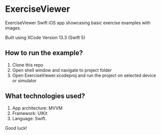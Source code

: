 # ExerciseViewer


ExerciseViewer Swift iOS app showcasing basic exercise examples with images.

Built using XCode Version 13.3  (Swift 5)

## How to run the example?
1. Clone this repo
1. Open shell window and navigate to project folder
1. Open ExerciseViewer.xcodeproj and run the project on selected device or simulator


## What technologies used?
1. App architecture: MVVM
1. Framework: UIKit
1. Language: Swift.

Good luck!
